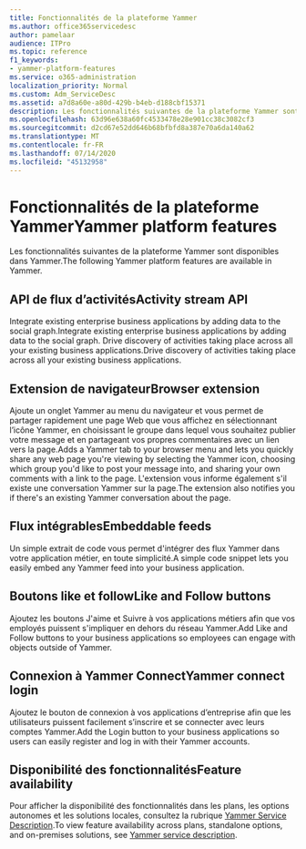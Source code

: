 ```yaml
---
title: Fonctionnalités de la plateforme Yammer
ms.author: office365servicedesc
author: pamelaar
audience: ITPro
ms.topic: reference
f1_keywords:
- yammer-platform-features
ms.service: o365-administration
localization_priority: Normal
ms.custom: Adm_ServiceDesc
ms.assetid: a7d8a60e-a80d-429b-b4eb-d188cbf15371
description: Les fonctionnalités suivantes de la plateforme Yammer sont disponibles dans Yammer.
ms.openlocfilehash: 63d96e638a60fc4533478e28e901cc38c3082cf3
ms.sourcegitcommit: d2cd67e52dd646b68bfbfd8a387e70a6da140a62
ms.translationtype: MT
ms.contentlocale: fr-FR
ms.lasthandoff: 07/14/2020
ms.locfileid: "45132958"
---
```

# <a name="yammer-platform-features"></a><span data-ttu-id="db26d-103">Fonctionnalités de la plateforme Yammer</span><span class="sxs-lookup"><span data-stu-id="db26d-103">Yammer platform features</span></span>

<span data-ttu-id="db26d-104">Les fonctionnalités suivantes de la plateforme Yammer sont disponibles dans Yammer.</span><span class="sxs-lookup"><span data-stu-id="db26d-104">The following Yammer platform features are available in Yammer.</span></span>
 
## <a name="activity-stream-api"></a><span data-ttu-id="db26d-105">API de flux d’activités</span><span class="sxs-lookup"><span data-stu-id="db26d-105">Activity stream API</span></span>

<span data-ttu-id="db26d-106">Integrate existing enterprise business applications by adding data to the social graph.</span><span class="sxs-lookup"><span data-stu-id="db26d-106">Integrate existing enterprise business applications by adding data to the social graph.</span></span> <span data-ttu-id="db26d-107">Drive discovery of activities taking place across all your existing business applications.</span><span class="sxs-lookup"><span data-stu-id="db26d-107">Drive discovery of activities taking place across all your existing business applications.</span></span>
  
## <a name="browser-extension"></a><span data-ttu-id="db26d-108">Extension de navigateur</span><span class="sxs-lookup"><span data-stu-id="db26d-108">Browser extension</span></span>

<span data-ttu-id="db26d-109">Ajoute un onglet Yammer au menu du navigateur et vous permet de partager rapidement une page Web que vous affichez en sélectionnant l’icône Yammer, en choisissant le groupe dans lequel vous souhaitez publier votre message et en partageant vos propres commentaires avec un lien vers la page.</span><span class="sxs-lookup"><span data-stu-id="db26d-109">Adds a Yammer tab to your browser menu and lets you quickly share any web page you're viewing by selecting the Yammer icon, choosing which group you'd like to post your message into, and sharing your own comments with a link to the page.</span></span> <span data-ttu-id="db26d-110">L'extension vous informe également s'il existe une conversation Yammer sur la page.</span><span class="sxs-lookup"><span data-stu-id="db26d-110">The extension also notifies you if there's an existing Yammer conversation about the page.</span></span> 

## <a name="embeddable-feeds"></a><span data-ttu-id="db26d-111">Flux intégrables</span><span class="sxs-lookup"><span data-stu-id="db26d-111">Embeddable feeds</span></span>

<span data-ttu-id="db26d-112">Un simple extrait de code vous permet d'intégrer des flux Yammer dans votre application métier, en toute simplicité.</span><span class="sxs-lookup"><span data-stu-id="db26d-112">A simple code snippet lets you easily embed any Yammer feed into your business application.</span></span>
  
## <a name="like-and-follow-buttons"></a><span data-ttu-id="db26d-113">Boutons like et follow</span><span class="sxs-lookup"><span data-stu-id="db26d-113">Like and Follow buttons</span></span>

<span data-ttu-id="db26d-114">Ajoutez les boutons J'aime et Suivre à vos applications métiers afin que vos employés puissent s'impliquer en dehors du réseau Yammer.</span><span class="sxs-lookup"><span data-stu-id="db26d-114">Add Like and Follow buttons to your business applications so employees can engage with objects outside of Yammer.</span></span>
  
## <a name="yammer-connect-login"></a><span data-ttu-id="db26d-115">Connexion à Yammer Connect</span><span class="sxs-lookup"><span data-stu-id="db26d-115">Yammer connect login</span></span>

<span data-ttu-id="db26d-116">Ajoutez le bouton de connexion à vos applications d’entreprise afin que les utilisateurs puissent facilement s’inscrire et se connecter avec leurs comptes Yammer.</span><span class="sxs-lookup"><span data-stu-id="db26d-116">Add the Login button to your business applications so users can easily register and log in with their Yammer accounts.</span></span>

## <a name="feature-availability"></a><span data-ttu-id="db26d-117">Disponibilité des fonctionnalités</span><span class="sxs-lookup"><span data-stu-id="db26d-117">Feature availability</span></span>

<span data-ttu-id="db26d-118">Pour afficher la disponibilité des fonctionnalités dans les plans, les options autonomes et les solutions locales, consultez la rubrique [Yammer Service Description](yammer-service-description.md).</span><span class="sxs-lookup"><span data-stu-id="db26d-118">To view feature availability across plans, standalone options, and on-premises solutions, see [Yammer service description](yammer-service-description.md).</span></span>
  

